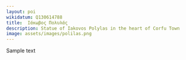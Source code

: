 ```yaml
---
layout: poi
wikidatum: Q130614788
title:  Ιάκωβος Πολυλάς
description: Statue of Iakovos Polylas in the heart of Corfu Town
image: assets/images/polilas.png
---
```


Sample text 